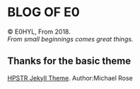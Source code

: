 # BLOG OF E0
© E0HYL, From 2018.<br>
*From small beginnings comes great things.*

## Thanks for the basic theme
[HPSTR Jekyll Theme](https://github.com/mmistakes). Author:Michael Rose
